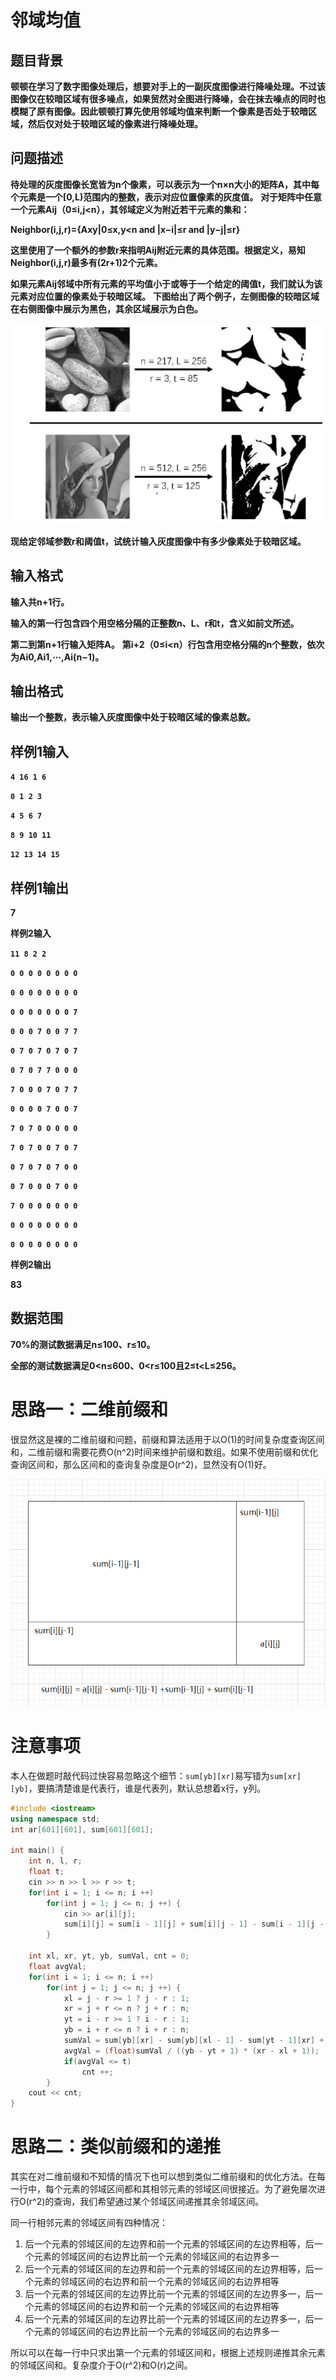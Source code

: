 



# **邻域均值**

## **题目背景**

**顿顿在学习了数字图像处理后，想要对手上的一副灰度图像进行降噪处理。不过该图像仅在较暗区域有很多噪点，如果贸然对全图进行降噪，会在抹去噪点的同时也模糊了原有图像。因此顿顿打算先使用邻域均值来判断一个像素是否处于较暗区域，然后仅对处于较暗区域的像素进行降噪处理。**

## **问题描述**

**待处理的灰度图像长宽皆为n个像素，可以表示为一个n×n大小的矩阵A，其中每个元素是一个[0,L)范围内的整数，表示对应位置像素的灰度值。**
**对于矩阵中任意一个元素Aij（0≤i,j<n），其邻域定义为附近若干元素的集和：**

**Neighbor(i,j,r)={Axy|0≤x,y<n and |x−i|≤r and |y−j|≤r}**

**这里使用了一个额外的参数r来指明Aij附近元素的具体范围。根据定义，易知Neighbor(i,j,r)最多有(2r+1)2个元素。**

**如果元素Aij邻域中所有元素的平均值小于或等于一个给定的阈值t，我们就认为该元素对应位置的像素处于较暗区域。**
**下图给出了两个例子，左侧图像的较暗区域在右侧图像中展示为黑色，其余区域展示为白色。**

![](./assests/avgPic.PNG)

**现给定邻域参数r和阈值t，试统计输入灰度图像中有多少像素处于较暗区域。**

## **输入格式**

**输入共n+1行。**

**输入的第一行包含四个用空格分隔的正整数n、L、r和t，含义如前文所述。**

**第二到第n+1行输入矩阵A。**
**第i+2（0≤i<n）行包含用空格分隔的n个整数，依次为Ai0,Ai1,⋯,Ai(n−1)。**

## **输出格式**

**输出一个整数，表示输入灰度图像中处于较暗区域的像素总数。**

## **样例1输入**

**`4 16 1 6`**

**`0 1 2 3`**

**`4 5 6 7`**

**`8 9 10 11`**

**`12 13 14 15`**

## **样例1输出**

**7**

**样例2输入**

**`11 8 2 2`**

**`0 0 0 0 0 0 0 0`**

**`0 0 0 0 0 0 0 0`**

**`0 0 0 0 0 0 0 7`**

**`0 0 0 7 0 0 7 7`**

**`0 7 0 7 0 7 0 7`**

**`0 7 0 7 7 0 0 0`**

**`7 0 0 0 7 0 7 7`**

**`0 0 0 0 7 0 0 7`**

**`7 0 7 0 0 0 0 0`**

**`7 0 7 0 0 7 0 7`**

**`0 7 0 7 0 7 0 0`**

**`0 7 0 0 0 7 0 0`**

**`7 0 0 0 0 0 0 0`**

**`0 0 0 0 0 0 0 0`**

**`0 0 0 0 0 0 0 0`**

**样例2输出**

**83**

## **数据范围**

**70%的测试数据满足n≤100、r≤10。**

**全部的测试数据满足0<n≤600、0<r≤100且2≤t<L≤256。**



# 思路一：二维前缀和

很显然这是裸的二维前缀和问题，前缀和算法适用于以O(1)的时间复杂度查询区间和，二维前缀和需要花费O(n^2)时间来维护前缀和数组。如果不使用前缀和优化查询区间和，那么区间和的查询复杂度是O(r^2)，显然没有O(1)好。

![](./assests/preSum.PNG)

# 注意事项

本人在做题时敲代码过快容易忽略这个细节：```sum[yb][xr]```易写错为```sum[xr][yb]```，要搞清楚谁是代表行，谁是代表列，默认总想着x行，y列。

```c++
#include <iostream>
using namespace std;
int ar[601][601], sum[601][601];

int main() {
	int n, l, r;
	float t;
	cin >> n >> l >> r >> t;
	for(int i = 1; i <= n; i ++) 
		for(int j = 1; j <= n; j ++) {
			cin >> ar[i][j];
			sum[i][j] = sum[i - 1][j] + sum[i][j - 1] - sum[i - 1][j - 1] + ar[i][j];
		}
	
	int xl, xr, yt, yb, sumVal, cnt = 0;
	float avgVal;
	for(int i = 1; i <= n; i ++) 
		for(int j = 1; j <= n; j ++) {
			xl = j - r >= 1 ? j - r : 1;
			xr = j + r <= n ? j + r : n;
			yt = i - r >= 1 ? i - r : 1;
			yb = i + r <= n ? i + r : n;
			sumVal = sum[yb][xr] - sum[yb][xl - 1] - sum[yt - 1][xr] + sum[yt - 1][xl - 1];
			avgVal = (float)sumVal / ((yb - yt + 1) * (xr - xl + 1));
			if(avgVal <= t)
				cnt ++;
		}
	cout << cnt;
}
```

# 思路二：类似前缀和的递推

其实在对二维前缀和不知情的情况下也可以想到类似二维前缀和的优化方法。在每一行中，每个元素的邻域区间都和其相邻元素的邻域区间很接近。为了避免屡次进行O(r^2)的查询，我们希望通过某个邻域区间递推其余邻域区间。

同一行相邻元素的邻域区间有四种情况：

1. 后一个元素的邻域区间的左边界和前一个元素的邻域区间的左边界相等，后一个元素的邻域区间的右边界比前一个元素的邻域区间的右边界多一
2. 后一个元素的邻域区间的左边界和前一个元素的邻域区间的左边界相等，后一个元素的邻域区间的右边界和前一个元素的邻域区间的右边界相等
3. 后一个元素的邻域区间的左边界比前一个元素的邻域区间的左边界多一，后一个元素的邻域区间的右边界和前一个元素的邻域区间的右边界相等
4. 后一个元素的邻域区间的左边界比前一个元素的邻域区间的左边界多一，后一个元素的邻域区间的右边界比前一个元素的邻域区间的右边界多一

所以可以在每一行中只求出第一个元素的邻域区间和，根据上述规则递推其余元素的邻域区间和。复杂度介于O(r^2)和O(r)之间。
